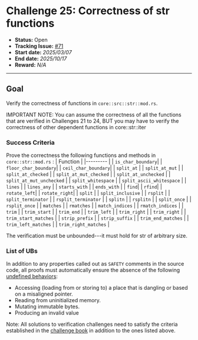 # Challenge 25: Correctness of str functions

- **Status:** Open
- **Tracking Issue:** [#71](https://github.com/model-checking/verify-rust-std/issues/71)
- **Start date:** *2025/03/07*
- **End date:** *2025/10/17*
- **Reward:** *N/A*

-------------------

## Goal

Verify the correctness of functions in `core::src::str::mod.rs`.

IMPORTANT NOTE: You can assume the correctness of all the functions that are verified in Challenges 21 to 24, BUT you may have to verify the correctness of other dependent functions in core::str::iter

### Success Criteria

Prove the correctness the following functions and methods in `core::str::mod.rs` :
| Function |
|--------- |
| `is_char_boundary`|
| `floor_char_boundary`|
| `ceil_char_boundary`|
|  `split_at`   |
|  `split_at_mut`  |
|  `split_at_checked`   |
|  `split_at_mut_checked` |
|  `split_at_unchecked`   |
|  `split_at_mut_unchecked`   |
|  `split_whitespace`   |
|  `split_ascii_whitespace`  |
|  `lines`   |
|  `lines_any` |
|  `starts_with`   |
|  `ends_with`   |
|  `find`|
|  `rfind`|
|  `rotate_left`|
|  `rotate_right`|
| `split` |
| `split_inclusive` |
| `rsplit` |
| `split_terminator` |
| `rsplit_terminator` |
| `splitn` |
| `rsplitn` |
| `split_once` |
| `rsplit_once` |
| `matches` |
| `rmatches` |
| `match_indices` |
| `rmatch_indices` |
| `trim` |
| `trim_start` |
| `trim_end` |
| `trim_left` |
| `trim_right` |
| `trim_right` |
| `trim_start_matches` |
| `strip_prefix` |
| `strip_suffix` |
| `trim_end_matches` |
| `trim_left_matches` |
| `trim_right_matches` |

The verification must be unbounded---it must hold for str of arbitrary size.


### List of UBs

In addition to any properties called out as `SAFETY` comments in the source
code,
all proofs must automatically ensure the absence of the following [undefined behaviors](https://github.com/rust-lang/reference/blob/142b2ed77d33f37a9973772bd95e6144ed9dce43/src/behavior-considered-undefined.md):

* Accessing (loading from or storing to) a place that is dangling or based on a misaligned pointer.
* Reading from uninitialized memory.
* Mutating immutable bytes.
* Producing an invalid value

Note: All solutions to verification challenges need to satisfy the criteria established in the [challenge book](../general-rules.md)
in addition to the ones listed above.
